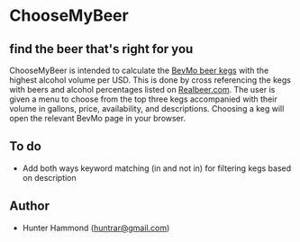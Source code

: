 # ChooseMyBeer

## find the beer that's right for you
ChooseMyBeer is intended to calculate the [BevMo beer kegs](http://www.bevmo.com/Shop/ProductList.aspx/Beer/Kegs/_/N-15Z1z141vn?DNID=Beer) with the highest alcohol volume per USD. This is done by cross referencing the kegs with beers and alcohol percentages listed on [Realbeer.com](http://www.realbeer.com/edu/health/calories.php). The user is given a menu to choose from the top three kegs accompanied with their volume in gallons, price, availability, and descriptions. Choosing a keg will open the relevant BevMo page in your browser.

## To do
* Add both ways keyword matching (in and not in) for filtering kegs based on description

## Author
* Hunter Hammond (huntrar@gmail.com)

